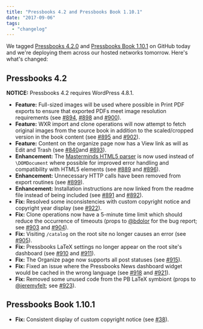 ```yaml
---
title: "Pressbooks 4.2 and Pressbooks Book 1.10.1"
date: "2017-09-06"
tags: 
  - "changelog"
---
```


We tagged [Pressbooks 4.2.0](https://github.com/pressbooks/pressbooks/releases/tag/4.2.0) and [Pressbooks Book 1.10.1](https://github.com/pressbooks/pressbooks-book/releases/tag/1.10.1) on GitHub today and we're deploying them across our hosted networks tomorrow. Here's what's changed:

## Pressbooks 4.2

**NOTICE:** Pressbooks 4.2 requires WordPress 4.8.1.

- **Feature:** Full-sized images will be used where possible in Print PDF exports to ensure that exported PDFs meet image resolution requirements (see [#894](https://github.com/pressbooks/pressbooks/issues/894), [#898](https://github.com/pressbooks/pressbooks/pull/898) and [#900](https://github.com/pressbooks/pressbooks/pull/900)).
- **Feature:** WXR import and clone operations will now attempt to fetch original images from the source book in addition to the scaled/cropped version in the book content (see [#895](https://github.com/pressbooks/pressbooks/issues/895) and [#902](https://github.com/pressbooks/pressbooks/pull/902)).
- **Feature:** Content on the organize page now has a View link as will as Edit and Trash (see [#840](https://github.com/pressbooks/pressbooks/issues/840)and [#893](https://github.com/pressbooks/pressbooks/pull/893)).
- **Enhancement:** The [Masterminds HTML5 parser](https://github.com/Masterminds/html5-php) is now used instead of `\DOMDocument` where possible for improved error handling and compatibility with HTML5 elements (see [#889](https://github.com/pressbooks/pressbooks/issues/889) and [#896](https://github.com/pressbooks/pressbooks/pull/896)).
- **Enhancement:** Unnecessary HTTP calls have been removed from export routines (see [#899](https://github.com/pressbooks/pressbooks/pull/899)).
- **Enhancement:** Installation instructions are now linked from the readme file instead of being included (see [#891](https://github.com/pressbooks/pressbooks/issues/891) and [#892](https://github.com/pressbooks/pressbooks/pull/892 "Link to contributors and installation on docs site (fix #891)")).
- **Fix:** Resolved some inconsistencies with custom copyright notice and copyright year display (see [#922](https://github.com/pressbooks/pressbooks/pull/922)).
- **Fix:** Clone operations now have a 5-minute time limit which should reduce the occurrence of timeouts (props to [@bdolor](https://github.com/bdolor) for the bug report; see [#903](https://github.com/pressbooks/pressbooks/issues/903) and [#904](https://github.com/pressbooks/pressbooks/pull/904)).
- **Fix:** Visiting `/catalog` on the root site no longer causes an error (see [#905](https://github.com/pressbooks/pressbooks/pull/905)).
- **Fix:** Pressbooks LaTeX settings no longer appear on the root site's dashboard (see [#910](https://github.com/pressbooks/pressbooks/issues/910 "PB Latex settings should only appear in books, not root site") and [#911](https://github.com/pressbooks/pressbooks/pull/911)).
- **Fix:** The Organize page now supports all post statuses (see [#915](https://github.com/pressbooks/pressbooks/pull/915)).
- **Fix:** Fixed an issue where the Pressbooks News dashboard widget would be cached in the wrong language (see [#918](https://github.com/pressbooks/pressbooks/issues/918 "Pressbooks News Widget Is Cached In User's Langauge For Whole Site") and [#921](https://github.com/pressbooks/pressbooks/pull/921)).
- **Fix:** Removed some unused code from the PB LaTeX symbiont (props to [@jeremyfelt](https://github.com/jeremyfelt); see [#923](https://github.com/pressbooks/pressbooks/pull/923)).

## Pressbooks Book 1.10.1

- **Fix:** Consistent display of custom copyright notice (see [#38](https://github.com/pressbooks/pressbooks-book/pull/38 "Custom notice should override auto all rights reserved")).
